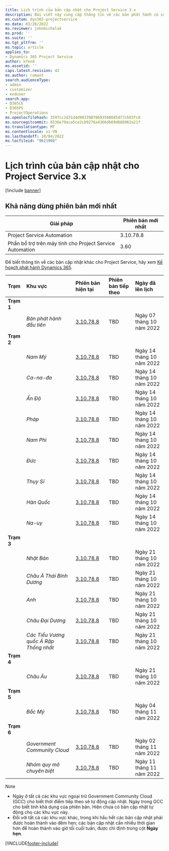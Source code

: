 ```yaml
---
title: Lịch trình của bản cập nhật cho Project Service 3.x
description: Bài viết này cung cấp thông tin về các bản phát hành có sẵn và sắp tới của Dynamics 365 Project Service Automation.
ms.custom: dyn365-projectservice
ms.date: 03/28/2022
ms.reviewer: johnmichalak
ms.prod: ''
ms.suite: ''
ms.tgt_pltfrm: ''
ms.topic: article
applies_to:
- Dynamics 365 Project Service
author: kfend
ms.assetid: ''
caps.latest.revision: 42
ms.author: rumant
search.audienceType:
- admin
- customizer
- enduser
search.app:
- D365CE
- D365PS
- ProjectOperations
ms.openlocfilehash: 359fcc2d31d4d90339870b93560685d77cb03fc8
ms.sourcegitcommit: 6536e79aca5ce2cb0276a4366db69d688962a21f
ms.translationtype: MT
ms.contentlocale: vi-VN
ms.lasthandoff: 10/04/2022
ms.locfileid: "9621968"
---
```

# <a name="update-release-schedule-for-project-service-3x"></a>Lịch trình của bản cập nhật cho Project Service 3.x

[!include [banner](../includes/psa-now-project-operations.md)]

## <a name="latest-version-availability"></a>Khả năng dùng phiên bản mới nhất

| Giải pháp  | Phiên bản mới nhất |
|-------|----|
| Project Service Automation    | 3.10.78.8 |
| Phần bổ trợ trên máy tính cho Project Service Automation                | 3.60          |

Để biết thông tin về các bản cập nhật khác cho Project Service, hãy xem [Kế hoạch phát hành Dynamics 365](/dynamics365/release-plans/). 

| Trạm  | Khu vực | Phiên bản hiện tại | Phiên bản tiếp theo |  Ngày đã lên lịch
| :---   | :---   | :---   | :---   |:---   |         
|<strong>Trạm 1</strong> | |  |  | |
| | <i>Bản phát hành đầu tiên</i> | [3.10.78.8](whats-new-ur-47.md)| TBD | Ngày 07 tháng 10 năm 2022
|<strong>Trạm 2</strong> | |  |  | |
| | <i>Nam Mỹ</i> | [3.10.78.8](whats-new-ur-47.md) | TBD | Ngày 14 tháng 10 năm 2022
| | <i>Ca-na-đa</i> | [3.10.78.8](whats-new-ur-47.md) | TBD | Ngày 14 tháng 10 năm 2022
| | <i>Ấn Độ</i> | [3.10.78.8](whats-new-ur-47.md) | TBD | Ngày 14 tháng 10 năm 2022
| | <i>Pháp</i> | [3.10.78.8](whats-new-ur-47.md) | TBD | Ngày 14 tháng 10 năm 2022
| | <i>Nam Phi</i> | [3.10.78.8](whats-new-ur-47.md) | TBD | Ngày 14 tháng 10 năm 2022
| | <i>Đức</i> | [3.10.78.8](whats-new-ur-47.md) | TBD | Ngày 14 tháng 10 năm 2022
| | <i>Thụy Sĩ</i> | [3.10.78.8](whats-new-ur-47.md) | TBD | Ngày 14 tháng 10 năm 2022
| | <i>Hàn Quốc</i> | [3.10.78.8](whats-new-ur-47.md) | TBD | Ngày 14 tháng 10 năm 2022
| | <i>Na-uy</i> | [3.10.78.8](whats-new-ur-47.md) | TBD | Ngày 14 tháng 10 năm 2022
|<strong>Trạm 3</strong> | |  |  | |
| | <i>Nhật Bản</i> | [3.10.78.8](whats-new-ur-47.md) | TBD | Ngày 21 tháng 10 năm 2022
| | <i>Châu Á Thái Bình Dương</i> | [3.10.78.8](whats-new-ur-47.md) | TBD | Ngày 21 tháng 10 năm 2022
| | <i>Anh</i> | [3.10.78.8](whats-new-ur-47.md) | TBD | Ngày 21 tháng 10 năm 2022
| | <i>Châu Đại Dương</i> | [3.10.78.8](whats-new-ur-47.md) | TBD | Ngày 21 tháng 10 năm 2022
| | <i>Các Tiểu Vương quốc Ả Rập Thống nhất</i> | [3.10.78.8](whats-new-ur-47.md) | TBD | Ngày 21 tháng 10 năm 2022
|<strong>Trạm 4</strong> | |  |  | |
| | <i>Châu Âu</i> | [3.10.78.8](whats-new-ur-47.md) | TBD | Ngày 21 tháng 10 năm 2022
|<strong>Trạm 5</strong> | |  |  | |
| | <i>Bắc Mỹ</i> | [3.10.78.8](whats-new-ur-47.md) | TBD | Ngày 04 tháng 11 năm 2022
|<strong>Trạm 6</strong> | |  |  | |
| | <i>Government Community Cloud</i> | [3.10.78.8](whats-new-ur-47.md) | TBD | Ngày 02 tháng 11 năm 2022
| | <i>Nhóm quy mô chuyên biệt</i> | [3.10.78.8](whats-new-ur-47.md) | TBD | Ngày 11 tháng 11 năm 2022




>[!Note]
> - Ngày ở tất cả các khu vực ngoại trừ Government Community Cloud (GCC) cho biết thời điểm tiếp theo sẽ tự động cập nhật. Ngày trong GCC cho biết tính khả dụng của phiên bản. Hiện chưa có bản cập nhật tự động cho các khu vực này.
> - Đối với tất cả các khu vực khác, trong khi hầu hết các bản cập nhật phải được hoàn thành vào đêm hẹn; các bản cập nhật cần nhiều thời gian hơn để hoàn thành vào giờ tối cuối tuần, được chỉ định trong cột **Ngày hẹn**.


[!INCLUDE[footer-include](../includes/footer-banner.md)]

